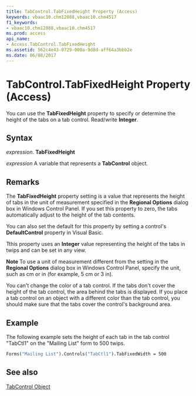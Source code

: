 ```yaml
---
title: TabControl.TabFixedHeight Property (Access)
keywords: vbaac10.chm12088,vbaac10.chm4517
f1_keywords:
- vbaac10.chm12088,vbaac10.chm4517
ms.prod: access
api_name:
- Access.TabControl.TabFixedHeight
ms.assetid: 562c4e43-0729-000a-9d8d-aff64a3bbb2e
ms.date: 06/08/2017
---
```



# TabControl.TabFixedHeight Property (Access)

You can use the  **TabFixedHeight** property to specify or determine the height of the tabs on a tab control. Read/write **Integer**.


## Syntax

 _expression_. **TabFixedHeight**

 _expression_ A variable that represents a **TabControl** object.


## Remarks

The  **TabFixedHeight** property setting is a value that represents the height of tabs in the unit of measurement specified in the **Regional Options** dialog box in Windows Control Panel. If you set this property to zero, the tabs automatically adjust to the height of the tab contents.

You can also set the default for this property by setting a control's  **DefaultControl** property in Visual Basic.

Tthis property uses an  **Integer** value representing the height of the tabs in twips and can be set in any view.


 **Note**  To use a unit of measurement different from the setting in the  **Regional Options** dialog box in Windows Control Panel, specify the unit, such as cm or in (for example, 5 cm or 3 in).

You can't change the color of a tab control. If the tabs don't cover the height of the tab control, the area behind the tabs is displayed. If you place a tab control on an object with a different color than the tab control, you should make sure that the tabs cover the control's background area.


## Example

The following example sets the height of each tab in the tab control "TabCtl1" on the "Mailing List" form to 500 twips.


```vb
Forms("Mailing List").Controls("TabCtl1").TabFixedWidth = 500
```


## See also


[TabControl Object](Access.TabControl.md)

